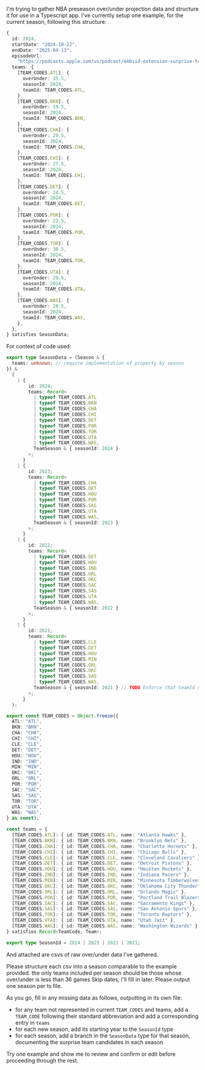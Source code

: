 I'm trying to gather NBA preseason over/under projection data and structure it for use in a Typescript app.
I've currently setup one example, for the current season, following this structure:

```ts
{
  id: 2024,
  startDate: "2024-10-22",
  endDate: "2025-04-13",
  episodeUrl:
    "https://podcasts.apple.com/us/podcast/embiid-extension-surprise-teams-pelicans-preview/id1358187061?i=1000670194276",
  teams: {
    [TEAM_CODES.ATL]: {
      overUnder: 35.5,
      seasonId: 2024,
      teamId: TEAM_CODES.ATL,
    },
    [TEAM_CODES.BKN]: {
      overUnder: 19.5,
      seasonId: 2024,
      teamId: TEAM_CODES.BKN,
    },
    [TEAM_CODES.CHA]: {
      overUnder: 29.5,
      seasonId: 2024,
      teamId: TEAM_CODES.CHA,
    },
    [TEAM_CODES.CHI]: {
      overUnder: 27.5,
      seasonId: 2024,
      teamId: TEAM_CODES.CHI,
    },
    [TEAM_CODES.DET]: {
      overUnder: 24.5,
      seasonId: 2024,
      teamId: TEAM_CODES.DET,
    },
    [TEAM_CODES.POR]: {
      overUnder: 22.5,
      seasonId: 2024,
      teamId: TEAM_CODES.POR,
    },
    [TEAM_CODES.TOR]: {
      overUnder: 30.5,
      seasonId: 2024,
      teamId: TEAM_CODES.TOR,
    },
    [TEAM_CODES.UTA]: {
      overUnder: 29.5,
      seasonId: 2024,
      teamId: TEAM_CODES.UTA,
    },
    [TEAM_CODES.WAS]: {
      overUnder: 20.5,
      seasonId: 2024,
      teamId: TEAM_CODES.WAS,
    },
  },
} satisfies SeasonData;
```

For context of code used:

```ts
export type SeasonData = (Season & {
  teams: unknown; // require implementation of property by season
}) &
  (
    | {
        id: 2024;
        teams: Record<
          | typeof TEAM_CODES.ATL
          | typeof TEAM_CODES.BKN
          | typeof TEAM_CODES.CHA
          | typeof TEAM_CODES.CHI
          | typeof TEAM_CODES.DET
          | typeof TEAM_CODES.POR
          | typeof TEAM_CODES.TOR
          | typeof TEAM_CODES.UTA
          | typeof TEAM_CODES.WAS,
          TeamSeason & { seasonId: 2024 }
        >;
      }
    | {
        id: 2023;
        teams: Record<
          | typeof TEAM_CODES.CHA
          | typeof TEAM_CODES.DET
          | typeof TEAM_CODES.HOU
          | typeof TEAM_CODES.POR
          | typeof TEAM_CODES.SAS
          | typeof TEAM_CODES.UTA
          | typeof TEAM_CODES.WAS,
          TeamSeason & { seasonId: 2023 }
        >;
      }
    | {
        id: 2022;
        teams: Record<
          | typeof TEAM_CODES.DET
          | typeof TEAM_CODES.HOU
          | typeof TEAM_CODES.IND
          | typeof TEAM_CODES.ORL
          | typeof TEAM_CODES.OKC
          | typeof TEAM_CODES.SAC
          | typeof TEAM_CODES.SAS
          | typeof TEAM_CODES.UTA
          | typeof TEAM_CODES.WAS,
          TeamSeason & { seasonId: 2022 }
        >;
      }
    | {
        id: 2021;
        teams: Record<
          | typeof TEAM_CODES.CLE
          | typeof TEAM_CODES.DET
          | typeof TEAM_CODES.HOU
          | typeof TEAM_CODES.MIN
          | typeof TEAM_CODES.ORL
          | typeof TEAM_CODES.OKC
          | typeof TEAM_CODES.SAS
          | typeof TEAM_CODES.WAS,
          TeamSeason & { seasonId: 2021 } // TODO Enforce that teamId matches Record key
        >;
      }
  );

export const TEAM_CODES = Object.freeze({
  ATL: "ATL",
  BKN: "BKN",
  CHA: "CHA",
  CHI: "CHI",
  CLE: "CLE",
  DET: "DET",
  HOU: "HOU",
  IND: "IND",
  MIN: "MIN",
  OKC: "OKC",
  ORL: "ORL",
  POR: "POR",
  SAC: "SAC",
  SAS: "SAS",
  TOR: "TOR",
  UTA: "UTA",
  WAS: "WAS",
} as const);

const teams = {
  [TEAM_CODES.ATL]: { id: TEAM_CODES.ATL, name: "Atlanta Hawks" },
  [TEAM_CODES.BKN]: { id: TEAM_CODES.BKN, name: "Brooklyn Nets" },
  [TEAM_CODES.CHA]: { id: TEAM_CODES.CHA, name: "Charlotte Hornets" },
  [TEAM_CODES.CHI]: { id: TEAM_CODES.CHI, name: "Chicago Bulls" },
  [TEAM_CODES.CLE]: { id: TEAM_CODES.CLE, name: "Cleveland Cavaliers" },
  [TEAM_CODES.DET]: { id: TEAM_CODES.DET, name: "Detroit Pistons" },
  [TEAM_CODES.HOU]: { id: TEAM_CODES.HOU, name: "Houston Rockets" },
  [TEAM_CODES.IND]: { id: TEAM_CODES.IND, name: "Indiana Pacers" },
  [TEAM_CODES.MIN]: { id: TEAM_CODES.MIN, name: "Minnesota Timberwolves" },
  [TEAM_CODES.OKC]: { id: TEAM_CODES.OKC, name: "Oklahoma City Thunder" },
  [TEAM_CODES.ORL]: { id: TEAM_CODES.ORL, name: "Orlando Magic" },
  [TEAM_CODES.POR]: { id: TEAM_CODES.POR, name: "Portland Trail Blazers" },
  [TEAM_CODES.SAC]: { id: TEAM_CODES.SAC, name: "Sacramento Kings" },
  [TEAM_CODES.SAS]: { id: TEAM_CODES.SAS, name: "San Antonio Spurs" },
  [TEAM_CODES.TOR]: { id: TEAM_CODES.TOR, name: "Toronto Raptors" },
  [TEAM_CODES.UTA]: { id: TEAM_CODES.UTA, name: "Utah Jazz" },
  [TEAM_CODES.WAS]: { id: TEAM_CODES.WAS, name: "Washington Wizards" },
} satisfies Record<TeamCode, Team>;

export type SeasonId = 2024 | 2023 | 2022 | 2021;
```

And attached are csvs of raw over/under data I've gathered.

Please structure each csv into a season comparable to the example provided. the only teams included per season should be those whose over/under is less than 36 games
Skip dates, I'll fill in later.
Please output one season per ts file.

As you go, fill in any missing data as follows, outputting in its own file:

- for any team not represented in current `TEAM_CODES` and teams, add a `TEAM_CODE` following
  their standard abbreviation and add a corresponding entry in `teams`
- for each new season, add its starting year to the `SeasonId` type
- for each season, add a branch in the `SeasonData` type for that season, documenting the surprise team candidates in each season

Try one example and show me to review and confirm or edit before proceeding through the rest.
